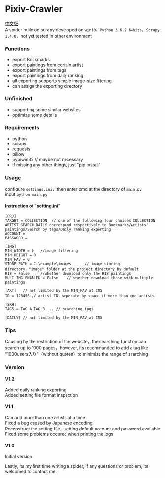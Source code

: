 # Pixiv-Crawler
[中文版](README.md)<br>
A spider build on scrapy
developed on `win10`、`Python 3.6.2 64bits`、`Scrapy 1.4.0`，not yet tested in other environment

### Functions
* export Bookmarks
* export paintings from certain artist
* export paintings from tags
* export paintings from daily ranking
* all exporting supports simple image-size filtering
* can assign the exporting directory

### Unfinished
* supporting some similar websites
* optimize some details

### Requirements
* python
* scrapy
* requests 
* pillow 
* pypiwin32 // maybe not necessary 
* if missing any other things, just "pip install" 

### Usage
configure `settings.ini`，then enter cmd at the directory of `main.py` <br>
input	`python main.py`
#### Instruction of "setting.ini"
	[PRJ]  
	TARGET = COLLECTION  // one of the following four choices COLLECTION  ARTIST SEARCH DAILY correspond respectively to Bookmarks/Artists' paintings/Search by tags/Daily ranking exporting
	ACCOUNT = 
	PASSWORD = 
	
	[IMG] 
	MIN_WIDTH = 0	//image filtering
	MIN_HEIGHT = 0
	MIN_FAV = 0		
	STORE_PATH = C:\example\images		// image storing directory，"image" folder at the project directory by default
	R18 = False		//whether download only the R18 paintings
	MULI_IMG_ENABLED = False	// whether download those with multiple paintings

	[ART]	// not limited by the MIN_FAV at IMG
	ID = 123456 // artist ID，seperate by space if more than one artists

	[SRH]
	TAGS = TAG_A TAG_B ... // searching tags
	
	[DAILY] // not limited by the MIN_FAV at IMG

### Tips
Causing by the restriction of the website，the searching function can search up to 1000 pages，however, its recommanded to add a tag like “1000users入り”（without quotes）to minimize the range of searching	

### Version
#### V1.2
Added daily ranking exporting<br>
Added setting file format inspection<br>
#### V1.1
Can add more than one artists at a time<br>
Fixed a bug caused by Japanese encoding<br>
Reconstruct the setting file，setting default account and password available<br>
Fixed some problems occured when printing the logs<br>
#### V1.0
Initial version<br>

Lastly, its my first time writing a spider, if any questions or problem, its welcomed to contact me.
